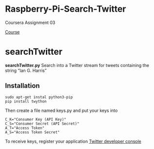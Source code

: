 # Raspberry-Pi-Search-Twitter
Coursera Assignment 03 

[Course](https://www.coursera.org/learn/raspberry-pi-interface)

# searchTwitter

**searchTwitter.py** Search into a Twitter stream for tweets containing the string “Ian G. Harris”

Installation
-----------
```
sudo apt-get instal python3-pip
pip install twython
```

Then create a file named keys.py and put your keys into 

```
C_K="Consumer Key (API Key)"
C_S="Consumer Secret (API Secret)"
A_T="Access Token"
A_S="Access Token Secret"
```

To receive keys, register your application [Twitter developer console](apps.twitter.com)
